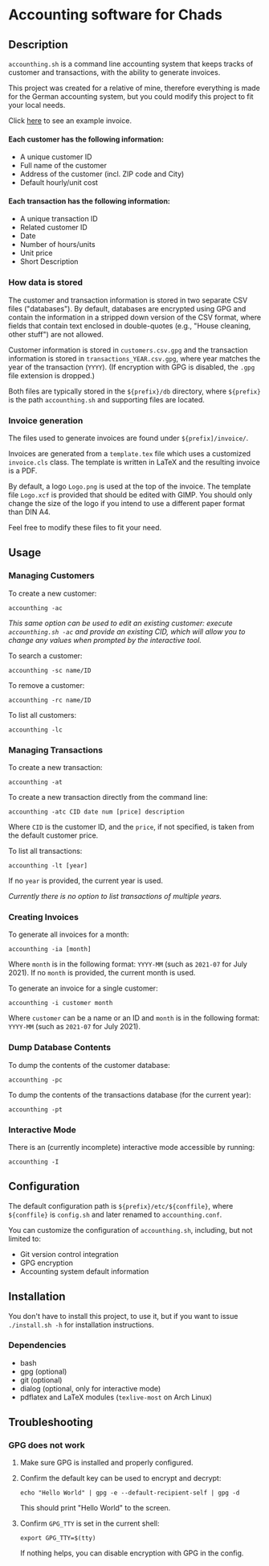 # Accounting software for Chads

## Description
`accounthing.sh` is a command line accounting system that keeps tracks of customer and transactions, with the ability to generate invoices.

This project was created for a relative of mine,
therefore everything is made for the German accounting system,
but you could modify this project to fit your local needs.

Click [here](./invoice_example.pdf) to see an example invoice.

#### Each customer has the following information:
- A unique customer ID
- Full name of the customer
- Address of the customer (incl. ZIP code and City)
- Default hourly/unit cost

#### Each transaction has the following information:
- A unique transaction ID
- Related customer ID
- Date
- Number of hours/units
- Unit price
- Short Description

### How data is stored
The customer and transaction information is stored in two separate CSV files ("databases").
By default, databases are encrypted using GPG and contain the information in a stripped down version of the CSV format,
where fields that contain text enclosed in double-quotes (e.g., "House cleaning, other stuff") are not allowed.

Customer information is stored in `customers.csv.gpg` and the transaction information is stored in `transactions_YEAR.csv.gpg`,
where year matches the year of the transaction (`YYYY`).
(If encryption with GPG is disabled, the `.gpg` file extension is dropped.)

Both files are typically stored in the `${prefix}/db` directory, where `${prefix}` is the path `accounthing.sh` and supporting files are located.

### Invoice generation
The files used to generate invoices are found under `${prefix]/invoice/`.

Invoices are generated from a `template.tex` file which uses a customized `invoice.cls` class. The template is written in LaTeX and the resulting invoice is a PDF.

By default, a logo `Logo.png` is used at the top of the invoice. The template file `Logo.xcf` is provided that should be edited with GIMP. You should only change the size of the logo if you intend to use a different paper format than DIN A4.

Feel free to modify these files to fit your need.

## Usage
### Managing Customers
To create a new customer:
```
accounthing -ac
```
*This same option can be used to edit an existing customer: execute `accounthing.sh -ac` and provide an existing CID, which will allow you to change any values when prompted by the interactive tool.*

To search a customer:
```
accounthing -sc name/ID
```

To remove a customer:
```
accounthing -rc name/ID
```

To list all customers:
```
accounthing -lc
```

### Managing Transactions
To create a new transaction:
```
accounthing -at
```

To create a new transaction directly from the command line:
```
accounthing -atc CID date num [price] description
```
Where `CID` is the customer ID, and the `price`, if not specified, is taken from the default customer price.

To list all transactions:
```
accounthing -lt [year]
```
If no `year` is provided, the current year is used.

*Currently there is no option to list transactions of multiple years.*

### Creating Invoices
To generate all invoices for a month:
```
accounthing -ia [month]
```
Where `month` is in the following format: `YYYY-MM` (such as `2021-07` for July 2021). If no `month` is provided, the current month is used.

To generate an invoice for a single customer:
```
accounthing -i customer month
```
Where `customer` can be a name or an ID and `month` is in the following format: `YYYY-MM` (such as `2021-07` for July 2021).

### Dump Database Contents
To dump the contents of the customer database:
```
accounthing -pc
```

To dump the contents of the transactions database (for the current year):
```
accounthing -pt
```
### Interactive Mode
There is an (currently incomplete) interactive mode accessible by running:
```
accounthing -I
```

## Configuration
The default configuration path is `${prefix}/etc/${conffile}`, where `${conffile}` is `config.sh` and later renamed to `accounthing.conf`.

You can customize the configuration of `accounthing.sh`, including, but not limited to:

- Git version control integration
- GPG encryption
- Accounting system default information

## Installation
You don't have to install this project,
to use it, but if you want to
issue `./install.sh -h` for installation instructions.

### Dependencies
- bash
- gpg (optional)
- git (optional)
- dialog (optional, only for interactive mode)
- pdflatex and LaTeX modules (`texlive-most` on Arch Linux)

## Troubleshooting

### GPG does not work
1. Make sure GPG is installed and properly configured.

2. Confirm the default key can be used to encrypt and decrypt:
    ```
    echo "Hello World" | gpg -e --default-recipient-self | gpg -d
    ```
    This should print "Hello World" to the screen.

3. Confirm `GPG_TTY` is set in the current shell:
    ```
    export GPG_TTY=$(tty)
    ```

    If nothing helps, you can disable encryption with GPG in the config.
